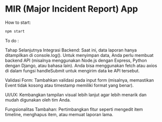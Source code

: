 # MIR (Major Incident Report) App

How to start:

```bash
npm start
```

To do :

Tahap Selanjutnya
Integrasi Backend: Saat ini, data laporan hanya ditampilkan di console.log(). Untuk menyimpan data, Anda perlu membuat backend API (misalnya menggunakan Node.js dengan Express, Python dengan Django, atau bahasa lain). Anda bisa menggunakan fetch atau axios di dalam fungsi handleSubmit untuk mengirim data ke API tersebut.

Validasi Form: Tambahkan validasi pada input form (misalnya, memastikan Event tidak kosong atau timestamp memiliki format yang benar).

UI/UX: Kembangkan tampilan visual lebih lanjut agar lebih menarik dan mudah digunakan oleh tim Anda.

Fungsionalitas Tambahan: Pertimbangkan fitur seperti mengedit item timeline, menghapus item, atau memuat laporan lama.
